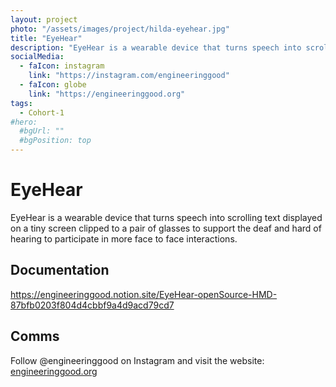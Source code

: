 ```yaml
---
layout: project
photo: "/assets/images/project/hilda-eyehear.jpg"
title: "EyeHear"
description: "EyeHear is a wearable device that turns speech into scrolling text displayed on a tiny screen clipped to a pair of glasses to support the deaf and hard of hearing to participate in more face to face interactions."
socialMedia:
  - faIcon: instagram
    link: "https://instagram.com/engineeringgood"
  - faIcon: globe
    link: "https://engineeringgood.org"
tags:
  - Cohort-1
#hero:
  #bgUrl: ""
  #bgPosition: top
---
```


# EyeHear

EyeHear is a wearable device that turns speech into scrolling text displayed on a tiny screen clipped to a pair of glasses to support the deaf and hard of hearing to participate in more face to face interactions.

## Documentation

https://engineeringgood.notion.site/EyeHear-openSource-HMD-87bfb0203f804d4cbbf9a4d9acd79cd7 

## Comms

Follow @engineeringgood on Instagram and visit the website: [engineeringgood.org](engineeringgood.org)
